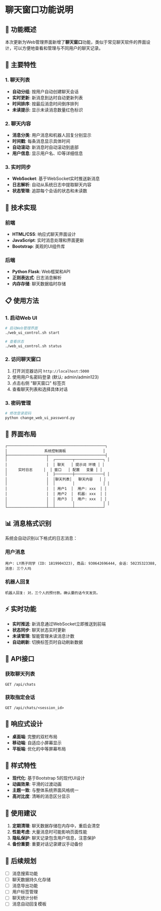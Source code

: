 # 聊天窗口功能说明

## 📱 功能概述

本次更新为Web管理界面新增了**聊天窗口**功能，类似于常见聊天软件的界面设计，可以方便地查看和管理与不同用户的聊天记录。

## 🌟 主要特性

### 1. 聊天列表
- **自动分组**: 按用户自动创建聊天会话
- **实时更新**: 新消息到达时自动更新列表
- **时间排序**: 按最后消息时间倒序排列
- **未读提示**: 显示未读消息数量红色标识

### 2. 聊天内容
- **消息分类**: 用户消息和机器人回复分别显示
- **时间戳**: 每条消息显示具体时间
- **自动滚动**: 新消息时自动滚动到底部
- **用户信息**: 显示用户名、ID等详细信息

### 3. 实时同步
- **WebSocket**: 基于WebSocket实时推送新消息
- **日志解析**: 自动从系统日志中提取聊天内容
- **状态管理**: 追踪每个会话的状态和未读数

## 🔧 技术实现

### 前端
- **HTML/CSS**: 响应式聊天界面设计
- **JavaScript**: 实时消息处理和界面更新
- **Bootstrap**: 美观的UI组件库

### 后端
- **Python Flask**: Web框架和API
- **正则表达式**: 日志消息解析
- **内存存储**: 聊天数据临时存储

## 📋 使用方法

### 1. 启动Web UI
```bash
# 启动Web管理界面
./web_ui_control.sh start

# 查看状态
./web_ui_control.sh status
```

### 2. 访问聊天窗口
1. 打开浏览器访问 `http://localhost:5000`
2. 使用用户名密码登录 (默认: admin/admin123)
3. 点击右侧 "聊天窗口" 标签页
4. 查看聊天列表和选择具体对话

### 3. 密码管理
```bash
# 修改登录密码
python change_web_ui_password.py
```

## 🎯 界面布局

```
┌─────────────────────────────────────────────┐
│                 系统控制面板                 │
├──────────────────┬──────────────────────────┤
│                  │  ┌────────┬─────────────┐ │
│                  │  │ 聊天   │ 提示词 环境 │ │
│     实时日志     │  │ 窗口   │ 配置   变量 │ │
│                  │  ├────────┼─────────────┤ │
│                  │  │聊天列表│   聊天内容   │ │
│                  │  │        │             │ │
│                  │  │ 用户1  │  用户: xxx  │ │
│                  │  │ 用户2  │  机器: xxx  │ │
│                  │  │ 用户3  │  用户: xxx  │ │
│                  │  │        │             │ │
└──────────────────┴──┴────────┴─────────────┘
```

## 📊 消息格式识别

系统会自动识别以下格式的日志消息：

### 用户消息
```
用户: LY燕子同学 (ID: 1819904323), 商品: 930642696444, 会话: 50235323388, 消息: 三个人吗
```

### 机器人回复
```
机器人回复: 对，三个人的预付款。确认要的话今天发货。
```

## ⚡ 实时功能

- **实时推送**: 新消息通过WebSocket立即推送到前端
- **状态同步**: 聊天状态实时更新
- **未读管理**: 智能管理未读消息计数
- **自动刷新**: 切换标签页时自动刷新数据

## 🔧 API接口

### 获取聊天列表
```
GET /api/chats
```

### 获取指定会话
```
GET /api/chats/<session_id>
```

## 📱 响应式设计

- **桌面端**: 完整的双栏布局
- **移动端**: 自适应小屏幕显示
- **平板端**: 优化的中等屏幕布局

## 🎨 样式特性

- **现代化**: 基于Bootstrap 5的现代UI设计
- **动画效果**: 平滑的过渡动画
- **主题一致**: 与整体系统界面风格统一
- **高对比度**: 清晰的消息区分显示

## 📝 使用建议

1. **定期清理**: 聊天数据存储在内存中，重启会清空
2. **性能考虑**: 大量消息时可能影响页面性能
3. **隐私保护**: 聊天记录包含用户信息，注意保护
4. **备份重要**: 重要对话记录建议手动备份

## 🔮 后续规划

- [ ] 消息搜索功能
- [ ] 聊天数据持久化存储
- [ ] 消息导出功能
- [ ] 用户标签管理
- [ ] 聊天统计分析
- [ ] 消息自动回复模板 